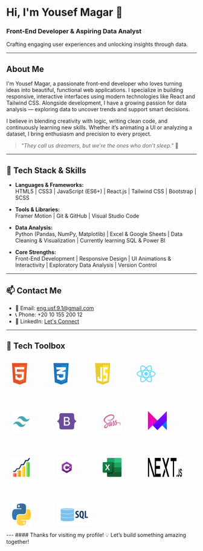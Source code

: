 # Hi, I'm Yousef Magar 👋

### Front-End Developer & Aspiring Data Analyst  
Crafting engaging user experiences and unlocking insights through data.

---

## About Me

I'm Yousef Magar, a passionate front-end developer who loves turning ideas into beautiful, functional web applications. I specialize in building responsive, interactive interfaces using modern technologies like React and Tailwind CSS. Alongside development, I have a growing passion for data analysis — exploring data to uncover trends and support smart decisions.

I believe in blending creativity with logic, writing clean code, and continuously learning new skills. Whether it’s animating a UI or analyzing a dataset, I bring enthusiasm and precision to every project.

> _"They call us dreamers, but we're the ones who don’t sleep."_ 🌙

---

## 🧰 Tech Stack & Skills

- **Languages & Frameworks:**  
  HTML5 | CSS3 | JavaScript (ES6+) | React.js | Tailwind CSS | Bootstrap | SCSS

- **Tools & Libraries:**  
  Framer Motion | Git & GitHub | Visual Studio Code

- **Data Analysis:**  
  Python (Pandas, NumPy, Matplotlib) | Excel & Google Sheets | Data Cleaning & Visualization | Currently learning SQL & Power BI

- **Core Strengths:**  
  Front-End Development | Responsive Design | UI Animations & Interactivity | Exploratory Data Analysis | Version Control

---

## 📫 Contact Me

- 📧 Email: eng.usf.9.1@gmail.com  
- 📞 Phone: +20 10 155 200 12  
- 🔗 LinkedIn: [Let's Connect](https://linkedin.com/in/yourprofile)

---

## 🧰 Tech Toolbox

<div justify-content: center style="display: flex; flex-wrap: wrap; gap: 40px;">

  <img src="./html-1.svg" alt="HTML5" title="HTML5" width="40px" style="margin: 15px;" />
  <img src="./css-3.svg" alt="CSS3" title="CSS3" width="40px" style="margin: 15px;" />
  <img src="./javascript-1.svg" alt="JavaScript" title="JavaScript" width="40px"  style="margin: 15px;"/>
  <img src="./react-2.svg" alt="React" title="React" width="50px "  style="margin: 15px;"/>
  <img src="./tailwind-svgrepo-com.svg" alt="Tailwind CSS" title="Tailwind CSS" width="50px"  style="margin: 15px;"/>
  <img src="./bootstrap-svgrepo-com.svg" alt="Bootstrap" title="Bootstrap" width="50px"  style="margin: 15px;"/>
  <img src="./sass_logo_sass_icon.png" alt="SCSS/SASS" title="SCSS/SASS" width="50px"  style="margin: 15px;"/>
  <img src="./Framer-Motion.png" alt="Framer Motion" title="Framer Motion" width="50px"  style="margin: 15px;" />
  <img src="./stas.png" alt="Statistics" title="Statistics" width="50px"  style="margin: 15px;"/>
  <img src="./Csharp_Logo.png" alt="C#" title="C#" width="50px"  style="margin: 15px;"/>
  <img src="./Microsoft_Office.png" alt="Microsoft Excel" title="Microsoft Excel" width="50px"  style="margin: 15px;"/>
  <img src="./Next.js.png" alt="Next.js" title="Next.js" width="90px"  style="margin: 15px;" />
  <img src="./python.png" alt="Python" title="Python" width="50px"  style="padding: 15px;" />
  <img src="./sql.webp" alt="SQL" title="SQL" width="90px"  style="margin: 15px;" />

</div>
---
#### Thanks for visiting my profile!  💡 Let’s build something amazing together!


